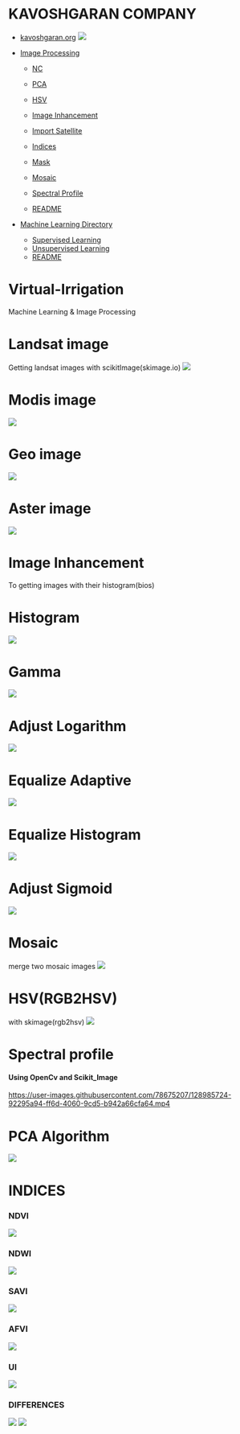 # KAVOSHGARAN COMPANY
- [kavoshgaran.org](http://kavoshgaran.org/)
![](Image_processing/NC/images/full_Robinson.png)

- [Image Processing](https://github.com/MohammadMahdiOmid/Virtual-Irrigation/tree/master/Image_processing)
  - [NC](https://github.com/MohammadMahdiOmid/Virtual-Irrigation/tree/master/Image_processing/NC)
  
  - [PCA](https://github.com/MohammadMahdiOmid/Virtual-Irrigation/tree/master/Image_processing/PCA_algorithm)
  
  - [HSV](https://github.com/MohammadMahdiOmid/Virtual-Irrigation/tree/master/Image_processing/hsv)

  - [Image Inhancement](https://github.com/MohammadMahdiOmid/Virtual-Irrigation/tree/master/Image_processing/image_inhancement)

  - [Import Satellite](https://github.com/MohammadMahdiOmid/Virtual-Irrigation/tree/master/Image_processing/import_image_satellite)
  
  - [Indices](https://github.com/MohammadMahdiOmid/Virtual-Irrigation/tree/master/Image_processing/indices)
  
  - [Mask](https://github.com/MohammadMahdiOmid/Virtual-Irrigation/tree/master/Image_processing/mask)
  
  - [Mosaic](https://github.com/MohammadMahdiOmid/Virtual-Irrigation/tree/master/Image_processing/mosaic_file)
  
  - [Spectral Profile](https://github.com/MohammadMahdiOmid/Virtual-Irrigation/tree/master/Image_processing/spectral_profile)
  
  - [README](https://github.com/MohammadMahdiOmid/Virtual-Irrigation/blob/master/Image_processing/ReadMe.md)
 








- [Machine Learning Directory](https://github.com/MohammadMahdiOmid/Virtual-Irrigation/tree/master/Machine_learning)
  - [Supervised Learning](https://github.com/MohammadMahdiOmid/Virtual-Irrigation/tree/master/Machine_learning/supervised%20learning)
  - [Unsupervised Learning](https://github.com/MohammadMahdiOmid/Virtual-Irrigation/tree/master/Machine_learning/unsupervised%20learning)
  - [README](https://github.com/MohammadMahdiOmid/Virtual-Irrigation/blob/master/Machine_learning/ReadMe.md)

# Virtual-Irrigation
Machine Learning &amp; Image Processing

# Landsat image
Getting landsat images with scikitImage(skimage.io)
![](Image_processing//import_image_satellite/images/landsat.png)

# Modis image 
![](Image_processing//import_image_satellite/images/Modis.png)

# Geo image
![](Image_processing//import_image_satellite/images/GEO.png)

# Aster image
![](Image_processing//import_image_satellite/images/aster2.png)

# Image Inhancement
To getting images with their histogram(bios)

# Histogram
![](Image_processing//image_inhancement/images/Histogram.png)

# Gamma
![](Image_processing//image_inhancement/images/gamma.png)

# Adjust Logarithm
![](Image_processing//image_inhancement/images/lod_adj.png)

# Equalize Adaptive
![](Image_processing//image_inhancement/images/eq_adaptive.png)

# Equalize Histogram
![](Image_processing//image_inhancement/images/eql_hist.png)

# Adjust Sigmoid
![](Image_processing//image_inhancement/images/adj_sigmoid.png)

# Mosaic
merge two mosaic images
![](Image_processing//mosaic_file/images/resualt.png)

# HSV(RGB2HSV)
with skimage(rgb2hsv)
![](Image_processing//hsv/images/hsv_images.png)

# Spectral profile
#### Using OpenCv and Scikit_Image
https://user-images.githubusercontent.com/78675207/128985724-92295a94-ff6d-4060-9cd5-b942a66cfa64.mp4

# PCA Algorithm
![](Image_processing//PCA_algorithm/images/pca.png)

# INDICES
### NDVI 
![](Image_processing//indices/images/NDVI.png)
### NDWI
![](Image_processing//indices/images/NDWI.png)
### SAVI 
![](Image_processing//indices/images/SAVI.png)
### AFVI 
![](Image_processing//indices/images/AFVI.png)
### UI 
![](Image_processing//indices/images/UI.png)
### DIFFERENCES
![](Image_processing//indices/images/All.png)
![](Image_processing//indices/images/All2.png)
